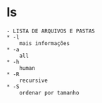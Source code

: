 # ls

    - LISTA DE ARQUIVOS E PASTAS
    * -l
        mais informações
    * -a
        all
    * -h
        human
    * -R
        recursive
    * -S
        ordenar por tamanho